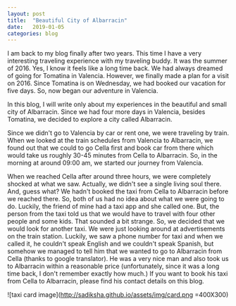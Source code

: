 ```yaml
---
layout: post
title:  "Beautiful City of Albarracin"
date:   2019-01-05
categories: blog
---
```


I am back to my blog finally after two years. This time I have a very interesting traveling experience with my traveling buddy. It was the summer of 2016. Yes, I know it feels like a long time back. We had always dreamed of going for Tomatina in Valencia. However, we finally made a plan for a visit on 2016. Since Tomatina is on Wednesday, we had booked our vacation for five days. So, now began our adventure in Valencia.

In this blog, I will write only about my experiences in the beautiful and small city of Albarracin. Since we had four more days in Valencia, besides Tomatina, we decided to explore a city called Albarracin. 

Since we didn't go to Valencia by car or rent one, we were traveling by train. When we looked at the train schedules from Valencia to Albarracin, we found out that we could to go Cella first and book car from there which would take us roughly 30-45 minutes from Cella to Albarracin. So, in the morning at around 09:00 am, we started our journey from Valencia. 

When we reached Cella after around three hours, we were completely shocked at what we saw. Actually, we didn't see a single living soul there. And, guess what? We hadn't booked the taxi from Cella to Albarracin before we reached there. So, both of us had no idea about what we were going to do. Luckily, the friend of mine had a taxi app and she called one. But, the person from the taxi told us that we would have to travel with four other people and some kids. That sounded a bit strange. So, we decided that we would look for another taxi. We were just looking around at advertisements on the train station. Luckily, we saw a phone number for taxi and when we called it, he couldn't speak English and we couldn't speak Spanish, but somehow we managed to tell him that we wanted to go to Albarracin from Cella (thanks to google translator). He was a very nice man and also took us to Albarracin within a reasonable price (unfortunately, since it was a long time back, I don't remember exactly how much.) If you want to book his taxi from Cella to Albarracin, please find his contact details on this blog. 

![taxi card image](http://sadiksha.github.io/assets/img/card.png =400X300)




